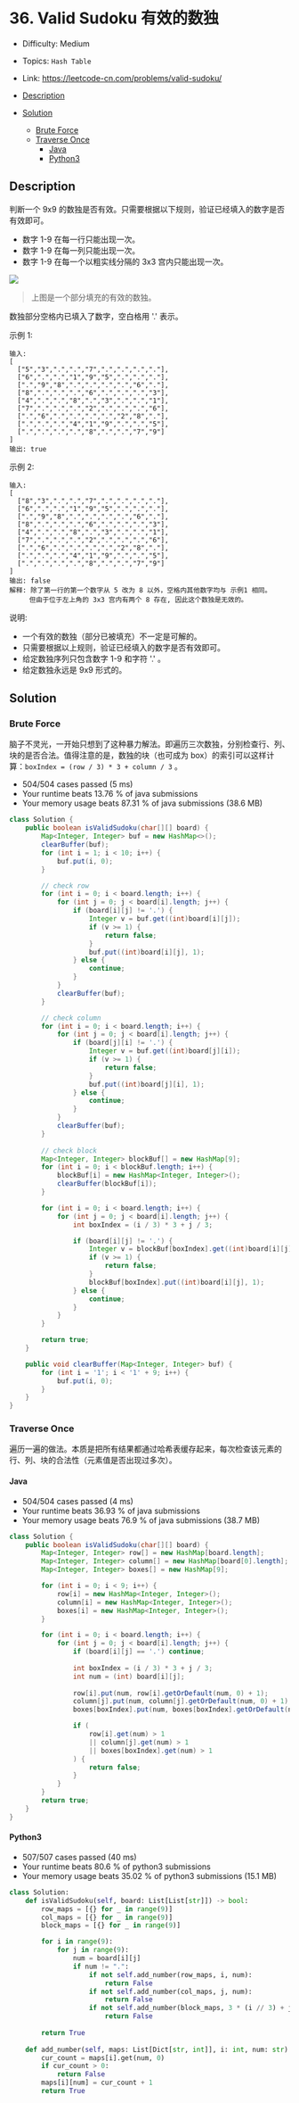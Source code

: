 <!-- omit in toc -->
# 36. Valid Sudoku 有效的数独 

- Difficulty: Medium
- Topics: `Hash Table`
- Link: https://leetcode-cn.com/problems/valid-sudoku/

- [Description](#description)
- [Solution](#solution)
  - [Brute Force](#brute-force)
  - [Traverse Once](#traverse-once)
    - [Java](#java)
    - [Python3](#python3)

## Description

判断一个 9x9 的数独是否有效。只需要根据以下规则，验证已经填入的数字是否有效即可。

- 数字 1-9 在每一行只能出现一次。
- 数字 1-9 在每一列只能出现一次。
- 数字 1-9 在每一个以粗实线分隔的 3x3 宫内只能出现一次。

![](https://upload.wikimedia.org/wikipedia/commons/thumb/f/ff/Sudoku-by-L2G-20050714.svg/250px-Sudoku-by-L2G-20050714.svg.png)
> 上图是一个部分填充的有效的数独。

数独部分空格内已填入了数字，空白格用 '.' 表示。

示例 1:

```
输入:
[
  ["5","3",".",".","7",".",".",".","."],
  ["6",".",".","1","9","5",".",".","."],
  [".","9","8",".",".",".",".","6","."],
  ["8",".",".",".","6",".",".",".","3"],
  ["4",".",".","8",".","3",".",".","1"],
  ["7",".",".",".","2",".",".",".","6"],
  [".","6",".",".",".",".","2","8","."],
  [".",".",".","4","1","9",".",".","5"],
  [".",".",".",".","8",".",".","7","9"]
]
输出: true
```
示例 2:

```
输入:
[
  ["8","3",".",".","7",".",".",".","."],
  ["6",".",".","1","9","5",".",".","."],
  [".","9","8",".",".",".",".","6","."],
  ["8",".",".",".","6",".",".",".","3"],
  ["4",".",".","8",".","3",".",".","1"],
  ["7",".",".",".","2",".",".",".","6"],
  [".","6",".",".",".",".","2","8","."],
  [".",".",".","4","1","9",".",".","5"],
  [".",".",".",".","8",".",".","7","9"]
]
输出: false
解释: 除了第一行的第一个数字从 5 改为 8 以外，空格内其他数字均与 示例1 相同。
     但由于位于左上角的 3x3 宫内有两个 8 存在, 因此这个数独是无效的。
```

说明:

- 一个有效的数独（部分已被填充）不一定是可解的。
- 只需要根据以上规则，验证已经填入的数字是否有效即可。
- 给定数独序列只包含数字 1-9 和字符 '.' 。
- 给定数独永远是 9x9 形式的。

## Solution

### Brute Force

脑子不灵光，一开始只想到了这种暴力解法。即遍历三次数独，分别检查行、列、块的是否合法。值得注意的是，数独的块（也可成为 box）的索引可以这样计算：`boxIndex = (row / 3) * 3 + column / 3` 。

- 504/504 cases passed (5 ms)
- Your runtime beats 13.76 % of java submissions
- Your memory usage beats 87.31 % of java submissions (38.6 MB)

```java
class Solution {
    public boolean isValidSudoku(char[][] board) {
        Map<Integer, Integer> buf = new HashMap<>();
        clearBuffer(buf);
        for (int i = 1; i < 10; i++) {
            buf.put(i, 0);
        }

        // check row
        for (int i = 0; i < board.length; i++) {
            for (int j = 0; j < board[i].length; j++) {
                if (board[i][j] != '.') {
                    Integer v = buf.get((int)board[i][j]);
                    if (v >= 1) {
                        return false;
                    }
                    buf.put((int)board[i][j], 1);
                } else {
                    continue;
                }
            }
            clearBuffer(buf);
        }

        // check column
        for (int i = 0; i < board.length; i++) {
            for (int j = 0; j < board[i].length; j++) {
                if (board[j][i] != '.') {
                    Integer v = buf.get((int)board[j][i]);
                    if (v >= 1) {
                        return false;
                    }
                    buf.put((int)board[j][i], 1);
                } else {
                    continue;
                }
            }
            clearBuffer(buf);
        } 
        
        // check block
        Map<Integer, Integer> blockBuf[] = new HashMap[9];
        for (int i = 0; i < blockBuf.length; i++) {
            blockBuf[i] = new HashMap<Integer, Integer>();
            clearBuffer(blockBuf[i]);
        }

        for (int i = 0; i < board.length; i++) {
            for (int j = 0; j < board[i].length; j++) {
                int boxIndex = (i / 3) * 3 + j / 3;

                if (board[i][j] != '.') {
                    Integer v = blockBuf[boxIndex].get((int)board[i][j]);
                    if (v >= 1) {
                        return false;
                    }
                    blockBuf[boxIndex].put((int)board[i][j], 1);
                } else {
                    continue;
                }
            }
        }

        return true;
    }

    public void clearBuffer(Map<Integer, Integer> buf) {
        for (int i = '1'; i < '1' + 9; i++) {
            buf.put(i, 0);
        }
    }
}
```

### Traverse Once

遍历一遍的做法。本质是把所有结果都通过哈希表缓存起来，每次检查该元素的行、列、块的合法性（元素值是否出现过多次）。

#### Java

- 504/504 cases passed (4 ms)
- Your runtime beats 36.93 % of java submissions
- Your memory usage beats 76.9 % of java submissions (38.7 MB)

```java
class Solution {
    public boolean isValidSudoku(char[][] board) {
        Map<Integer, Integer> row[] = new HashMap[board.length];
        Map<Integer, Integer> column[] = new HashMap[board[0].length];
        Map<Integer, Integer> boxes[] = new HashMap[9];

        for (int i = 0; i < 9; i++) {
            row[i] = new HashMap<Integer, Integer>();
            column[i] = new HashMap<Integer, Integer>();
            boxes[i] = new HashMap<Integer, Integer>();
        }

        for (int i = 0; i < board.length; i++) {
            for (int j = 0; j < board[i].length; j++) {
                if (board[i][j] == '.') continue;
                
                int boxIndex = (i / 3) * 3 + j / 3;
                int num = (int) board[i][j];
                
                row[i].put(num, row[i].getOrDefault(num, 0) + 1);
                column[j].put(num, column[j].getOrDefault(num, 0) + 1);
                boxes[boxIndex].put(num, boxes[boxIndex].getOrDefault(num, 0) + 1);

                if (
                    row[i].get(num) > 1
                    || column[j].get(num) > 1
                    || boxes[boxIndex].get(num) > 1
                ) {
                    return false;
                }
            }
        }
        return true;
    }
}
```

#### Python3

- 507/507 cases passed (40 ms)
- Your runtime beats 80.6 % of python3 submissions
- Your memory usage beats 35.02 % of python3 submissions (15.1 MB)

```python
class Solution:
    def isValidSudoku(self, board: List[List[str]]) -> bool:
        row_maps = [{} for _ in range(9)]
        col_maps = [{} for _ in range(9)]
        block_maps = [{} for _ in range(9)]

        for i in range(9):
            for j in range(9):
                num = board[i][j]
                if num != ".":
                    if not self.add_number(row_maps, i, num):
                        return False
                    if not self.add_number(col_maps, j, num):
                        return False
                    if not self.add_number(block_maps, 3 * (i // 3) + j // 3, num):
                        return False
        
        return True
                
    def add_number(self, maps: List[Dict[str, int]], i: int, num: str) -> bool:
        cur_count = maps[i].get(num, 0)
        if cur_count > 0:
            return False
        maps[i][num] = cur_count + 1
        return True
```
